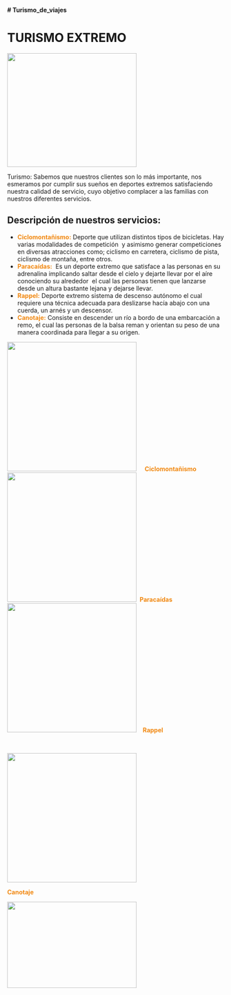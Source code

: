 <strong># Turismo_de_viajes</strong>
<h1>TURISMO EXTREMO</h1>
<img class="alignnone size-medium wp-image-4031" src="https://konexionlogistik.com/wp-content/uploads/2021/02/Turismo-300x264.png" alt="" width="300" height="264" />

Turismo: Sabemos que nuestros clientes son lo más importante, nos esmeramos por cumplir sus sueños en deportes extremos satisfaciendo nuestra calidad de servicio, cuyo objetivo complacer a las familias con nuestros diferentes servicios.
<h2>Descripción de nuestros servicios:</h2>
<ul>
 	<li><strong style="color: #f18811;">Ciclomontañismo:</strong> Deporte que utilizan distintos tipos de bicicletas. Hay varias modalidades de competición  y asimismo generar competiciones en diversas atracciones como; ciclismo en carretera, ciclismo de pista, ciclismo de montaña, entre otros.</li>
 	<li><strong style="color: #f18811;">Paracaídas:</strong>  Es un deporte extremo que satisface a las personas en su adrenalina implicando saltar desde el cielo y dejarte llevar por el aíre conociendo su alrededor  el cual las personas tienen que lanzarse desde un altura bastante lejana y dejarse llevar.</li>
 	<li><strong style="color: #f18811;">Rappel:</strong> Deporte extremo sistema de descenso autónomo el cual requiere una técnica adecuada para deslizarse hacía abajo con una cuerda, un arnés y un descensor.</li>
 	<li><strong style="color: #f18811;">Canotaje:</strong> Consiste en descender un río a bordo de una embarcación a remo, el cual las personas de la balsa reman y orientan su peso de una manera coordinada para llegar a su origen.</li>
</ul>
<img class="alignnone size-medium wp-image-4032" src="https://konexionlogistik.com/wp-content/uploads/2021/02/ciclas1-300x300.png" alt="" width="300" height="300" />    
<strong style="color: #f18811;">  Ciclomontañismo </strong>
<img class="alignnone size-medium wp-image-4033" src="https://konexionlogistik.com/wp-content/uploads/2021/02/Paracaidas2-300x300.png" alt="" width="300" height="300" />
<strong style="color: #f18811;">  Paracaídas </strong>
<img class="alignnone size-medium wp-image-4034" src="https://konexionlogistik.com/wp-content/uploads/2021/02/Rappel3-300x300.png" alt="" width="300" height="300" />
 <strong style="color: #f18811;">  Rappel</strong>

&nbsp;

<img class="alignnone size-medium wp-image-4035" src="https://konexionlogistik.com/wp-content/uploads/2021/02/4-300x300.png" alt="" width="300" height="300" />

<strong style="color: #f18811;"> Canotaje</strong>

<a href="https://www.youtube.com/watch?v=CZtZUqxmyrY&amp;t=3s"><img class="alignnone size-medium wp-image-4036" src="https://konexionlogistik.com/wp-content/uploads/2021/02/adrenalina-300x200.png" alt="" width="300" height="200" /></a>



